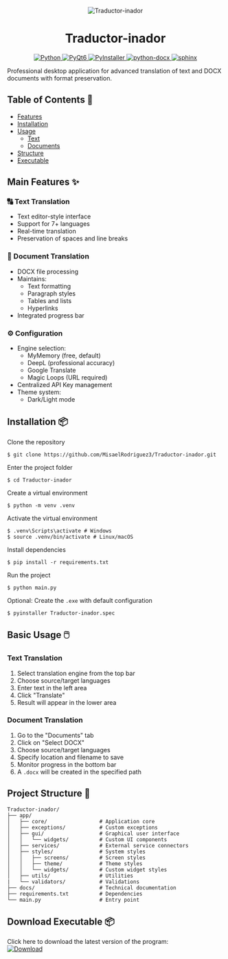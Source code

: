 <p align="center"><img src='app/assets/icono.ico' alt="Traductor-inador">

<h1 align="center">Traductor-inador</h1>

<p align="center">
  <a href="https://docs.python.org/3/" target="_blank">
    <img src="https://img.shields.io/badge/python-3.12.5-%233498DB" alt="Python">
  </a>
  <a href="https://doc.qt.io/qtforpython-6/" target="_blank">
    <img src="https://img.shields.io/badge/PyQt6-6.9.0-%232ECC71" alt="PyQt6">
  </a>
  <a href="https://pyinstaller.org/en/stable/" target="_blank">
    <img src="https://img.shields.io/badge/PyInstaller-6.13.0-%23F1C40F" alt="PyInstaller">
  </a>
  <a href="https://python-docx.readthedocs.io/en/latest/" target="_blank">
    <img src="https://img.shields.io/badge/python--docx-1.1.2-%23E74C3C" alt="python-docx">
  </a>
  <a href="https://www.sphinx-doc.org/en/master/" target="_blank">
    <img src="https://img.shields.io/badge/sphinx-8.2.3-%239B59B6" alt="sphinx">
  </a>
</p>


Professional desktop application for advanced translation of text and DOCX documents with format preservation.

## Table of Contents 📑

- [Features](#main-features-)
- [Installation](#installation-)
- [Usage](#basic-usage-)
  - [Text](#text-translation)
  - [Documents](#document-translation)
- [Structure](#project-structure-)
- [Executable](#download-executable-)

## Main Features ✨

### 🔠 Text Translation
- Text editor-style interface
- Support for 7+ languages
- Real-time translation
- Preservation of spaces and line breaks

### 📄 Document Translation
- DOCX file processing
- Maintains:
  - Text formatting
  - Paragraph styles
  - Tables and lists
  - Hyperlinks
- Integrated progress bar

### ⚙️ Configuration
- Engine selection:
  - MyMemory (free, default)
  - DeepL (professional accuracy)
  - Google Translate
  - Magic Loops (URL required)
- Centralized API Key management
- Theme system:
  - Dark/Light mode

## Installation 📦

Clone the repository
```console
$ git clone https://github.com/MisaelRodriguez3/Traductor-inador.git
```

Enter the project folder
```console
$ cd Traductor-inador
```

Create a virtual environment
```console
$ python -m venv .venv
```

Activate the virtual environment
```console
$ .venv\Scripts\activate # Windows
$ source .venv/bin/activate # Linux/macOS
```

Install dependencies
```console
$ pip install -r requirements.txt
```

Run the project
```console
$ python main.py
```

Optional: Create the `.exe` with default configuration
```console
$ pyinstaller Traductor-inador.spec
```

## Basic Usage 🖱️

### Text Translation
1. Select translation engine from the top bar
2. Choose source/target languages
3. Enter text in the left area
4. Click "Translate"
5. Result will appear in the lower area

### Document Translation
1. Go to the "Documents" tab
2. Click on "Select DOCX"
3. Choose source/target languages
4. Specify location and filename to save
5. Monitor progress in the bottom bar
6. A `.docx` will be created in the specified path

## Project Structure 📂
```text
Traductor-inador/
├── app/
│   ├── core/                 # Application core
│   ├── exceptions/           # Custom exceptions
│   ├── gui/                  # Graphical user interface
│   │   └── widgets/          # Custom UI components
│   ├── services/             # External service connectors
│   ├── styles/               # System styles
│   │   ├── screens/          # Screen styles
│   │   ├── theme/            # Theme styles
│   │   └── widgets/          # Custom widget styles
│   ├── utils/                # Utilities
|   └── validators/           # Validations
├── docs/                     # Technical documentation
├── requirements.txt          # Dependencies
└── main.py                   # Entry point
```

## Download Executable 📦

Click here to download the latest version of the program:  
[![Download](https://img.shields.io/badge/Download-.exe-blue)](https://github.com/MisaelRodriguez3/Traductor-inador/releases/download/v1.0.0/Traductor-inador.exe)